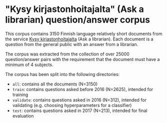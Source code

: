 # "Kysy kirjastonhoitajalta" (Ask a librarian) question/answer corpus

This corpus contains 3150 Finnish language relatively short documents from
the service [Kysy kirjastonhoitajalta](https://www.kirjastot.fi/kysy) (Ask a
librarian). Each document is a question from the general public with an
answer from a librarian.

The corpus was extracted from the collection of over 25000 question/answer
pairs with the requirement that the document must have a minimum of 4
subjects.

The corpus has been split into the following directories:

* `all`: contains all the documents (N=3150)
* `train`: contains questions asked before 2016 (N=2625), intended for
  training
* `validate`: contains questions asked in 2016 (N=312), intended for
validating (e.g. choosing hyperparameters for a classifier)
* `test`: contains questions asked in 2017 (N=213), intended for final
evaluation
